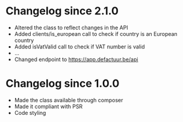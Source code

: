 # Changelog since 2.1.0

* Altered the class to reflect changes in the API
* Added clients/is_european call to check if country is an European country
* Added isVatValid call to check if VAT number is valid
* ...
* Changed endpoint to https://app.defactuur.be/api

# Changelog since 1.0.0

* Made the class available through composer
* Made it compliant with PSR
* Code styling
